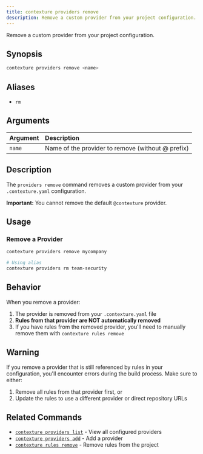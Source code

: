 ```yaml
---
title: contexture providers remove
description: Remove a custom provider from your project configuration.
---
```

Remove a custom provider from your project configuration.

## Synopsis

```bash
contexture providers remove <name>
```

## Aliases

- `rm`

## Arguments

| Argument | Description                                 |
| :------- | :------------------------------------------ |
| `name`   | Name of the provider to remove (without @ prefix) |

## Description

The `providers remove` command removes a custom provider from your `.contexture.yaml` configuration.

**Important:** You cannot remove the default `@contexture` provider.

## Usage

### Remove a Provider

```bash
contexture providers remove mycompany

# Using alias
contexture providers rm team-security
```

## Behavior

When you remove a provider:
1. The provider is removed from your `.contexture.yaml` file
2. **Rules from that provider are NOT automatically removed**
3. If you have rules from the removed provider, you'll need to manually remove them with `contexture rules remove`

## Warning

If you remove a provider that is still referenced by rules in your configuration, you'll encounter errors during the build process. Make sure to either:
1. Remove all rules from that provider first, or
2. Update the rules to use a different provider or direct repository URLs

## Related Commands

- [`contexture providers list`](./providers-list.md) - View all configured providers
- [`contexture providers add`](./providers-add.md) - Add a provider
- [`contexture rules remove`](./rules-remove.md) - Remove rules from the project
